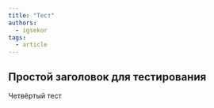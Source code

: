 ```yaml
---
title: "Тест"
authors:
  - igsekor
tags:
  - article
---
```

## Простой заголовок для тестирования

Четвёртый тест
